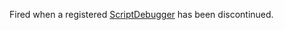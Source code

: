 Fired when a registered [ScriptDebugger](https://developer.roblox.com/api-reference/class/ScriptDebugger "ScriptDebugger") has been discontinued.